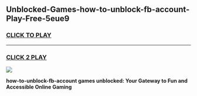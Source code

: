 
## Unblocked-Games-how-to-unblock-fb-account-Play-Free-5eue9
<h3>
<a href="https://premium76.site?title=how-to-unblock-fb-account&ref=10A">CLICK TO PLAY</a></h3>
<hr>

<h3>
<a href="https://premium76.site?title=how-to-unblock-fb-account&ref=10A">CLICK 2 PLAY</a>
  
</h3>

<a href="https://premium76.site?title=how-to-unblock-fb-account&ref=10A"><img src="https://clearcache.store/games.png"></a>


**how-to-unblock-fb-account games unblocked: Your Gateway to Fun and Accessible Online Gaming**
